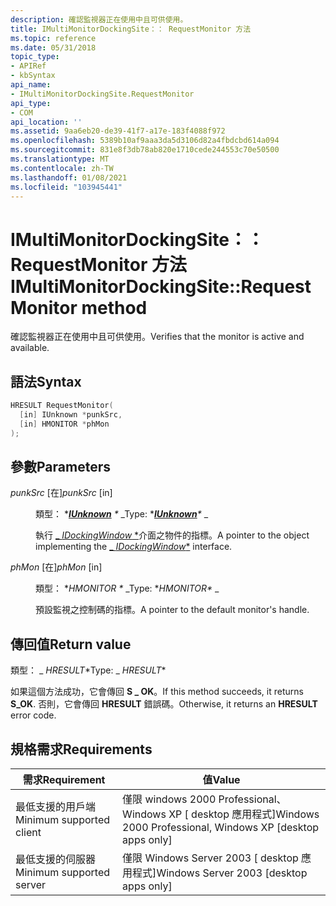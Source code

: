 ```yaml
---
description: 確認監視器正在使用中且可供使用。
title: IMultiMonitorDockingSite：： RequestMonitor 方法
ms.topic: reference
ms.date: 05/31/2018
topic_type:
- APIRef
- kbSyntax
api_name:
- IMultiMonitorDockingSite.RequestMonitor
api_type:
- COM
api_location: ''
ms.assetid: 9aa6eb20-de39-41f7-a17e-183f4088f972
ms.openlocfilehash: 5389b10af9aaa3da5d3106d82a4fbdcbd614a094
ms.sourcegitcommit: 831e8f3db78ab820e1710cede244553c70e50500
ms.translationtype: MT
ms.contentlocale: zh-TW
ms.lasthandoff: 01/08/2021
ms.locfileid: "103945441"
---
```

# <a name="imultimonitordockingsiterequestmonitor-method"></a><span data-ttu-id="f853a-103">IMultiMonitorDockingSite：： RequestMonitor 方法</span><span class="sxs-lookup"><span data-stu-id="f853a-103">IMultiMonitorDockingSite::RequestMonitor method</span></span>

<span data-ttu-id="f853a-104">確認監視器正在使用中且可供使用。</span><span class="sxs-lookup"><span data-stu-id="f853a-104">Verifies that the monitor is active and available.</span></span>

## <a name="syntax"></a><span data-ttu-id="f853a-105">語法</span><span class="sxs-lookup"><span data-stu-id="f853a-105">Syntax</span></span>


```C++
HRESULT RequestMonitor(
  [in] IUnknown *punkSrc,
  [in] HMONITOR *phMon
);
```



## <a name="parameters"></a><span data-ttu-id="f853a-106">參數</span><span class="sxs-lookup"><span data-stu-id="f853a-106">Parameters</span></span>

<dl> <dt>

<span data-ttu-id="f853a-107">*punkSrc* \[在\]</span><span class="sxs-lookup"><span data-stu-id="f853a-107">*punkSrc* \[in\]</span></span>
</dt> <dd>

<span data-ttu-id="f853a-108">類型： \**[**IUnknown**](/windows/win32/api/unknwn/nn-unknwn-iunknown) \** _</span><span class="sxs-lookup"><span data-stu-id="f853a-108">Type: \**[**IUnknown**](/windows/win32/api/unknwn/nn-unknwn-iunknown)\** _</span></span>

<span data-ttu-id="f853a-109">執行 [_ *IDockingWindow* \*](/windows/desktop/api/shobjidl_core/nn-shobjidl_core-idockingwindow)介面之物件的指標。</span><span class="sxs-lookup"><span data-stu-id="f853a-109">A pointer to the object implementing the [_ *IDockingWindow*\*](/windows/desktop/api/shobjidl_core/nn-shobjidl_core-idockingwindow) interface.</span></span>

</dd> <dt>

<span data-ttu-id="f853a-110">*phMon* \[在\]</span><span class="sxs-lookup"><span data-stu-id="f853a-110">*phMon* \[in\]</span></span>
</dt> <dd>

<span data-ttu-id="f853a-111">類型： \**HMONITOR \** _</span><span class="sxs-lookup"><span data-stu-id="f853a-111">Type: \**HMONITOR\** _</span></span>

<span data-ttu-id="f853a-112">預設監視之控制碼的指標。</span><span class="sxs-lookup"><span data-stu-id="f853a-112">A pointer to the default monitor's handle.</span></span>

</dd> </dl>

## <a name="return-value"></a><span data-ttu-id="f853a-113">傳回值</span><span class="sxs-lookup"><span data-stu-id="f853a-113">Return value</span></span>

<span data-ttu-id="f853a-114">類型： _ *HRESULT*\*</span><span class="sxs-lookup"><span data-stu-id="f853a-114">Type: _ *HRESULT*\*</span></span>

<span data-ttu-id="f853a-115">如果這個方法成功，它會傳回 **S \_ OK**。</span><span class="sxs-lookup"><span data-stu-id="f853a-115">If this method succeeds, it returns **S\_OK**.</span></span> <span data-ttu-id="f853a-116">否則，它會傳回 **HRESULT** 錯誤碼。</span><span class="sxs-lookup"><span data-stu-id="f853a-116">Otherwise, it returns an **HRESULT** error code.</span></span>

## <a name="requirements"></a><span data-ttu-id="f853a-117">規格需求</span><span class="sxs-lookup"><span data-stu-id="f853a-117">Requirements</span></span>



| <span data-ttu-id="f853a-118">需求</span><span class="sxs-lookup"><span data-stu-id="f853a-118">Requirement</span></span> | <span data-ttu-id="f853a-119">值</span><span class="sxs-lookup"><span data-stu-id="f853a-119">Value</span></span> |
|-------------------------------------|------------------------------------------------------------------------|
| <span data-ttu-id="f853a-120">最低支援的用戶端</span><span class="sxs-lookup"><span data-stu-id="f853a-120">Minimum supported client</span></span><br/> | <span data-ttu-id="f853a-121">僅限 windows 2000 Professional、Windows XP \[ desktop 應用程式\]</span><span class="sxs-lookup"><span data-stu-id="f853a-121">Windows 2000 Professional, Windows XP \[desktop apps only\]</span></span><br/> |
| <span data-ttu-id="f853a-122">最低支援的伺服器</span><span class="sxs-lookup"><span data-stu-id="f853a-122">Minimum supported server</span></span><br/> | <span data-ttu-id="f853a-123">僅限 Windows Server 2003 \[ desktop 應用程式\]</span><span class="sxs-lookup"><span data-stu-id="f853a-123">Windows Server 2003 \[desktop apps only\]</span></span><br/>                   |



 

 
